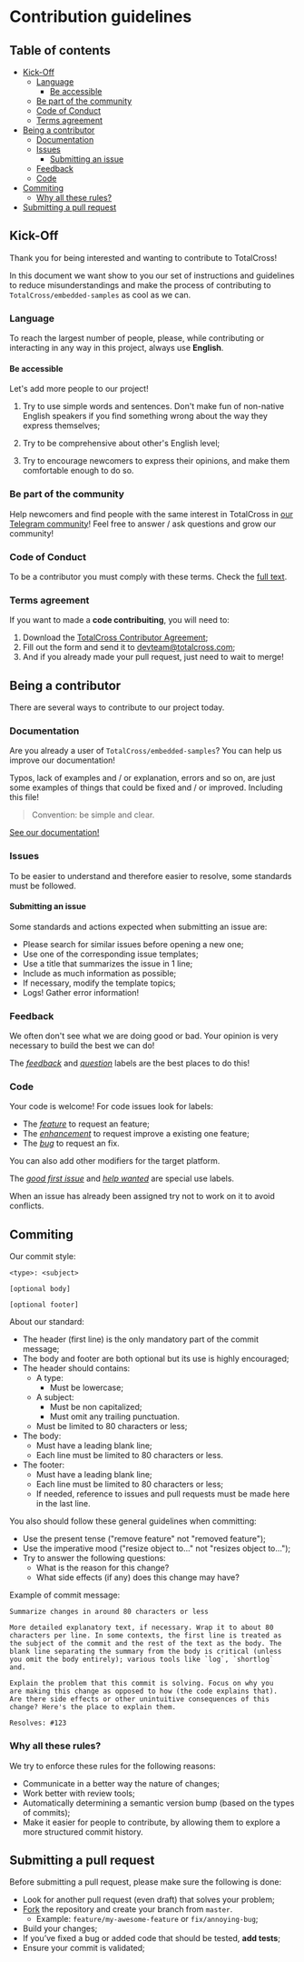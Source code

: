# Contribution guidelines

## Table of contents

- [Kick-Off](#kick-off)
  - [Language](#language)
    - [Be accessible](#be-accessible)
  - [Be part of the community](#be-part-of-the-community)
  - [Code of Conduct](#code-of-conduct)
  - [Terms agreement](#terms-agreement)
- [Being a contributor](#being-a-contributor)
  - [Documentation](#documentation)
  - [Issues](#issues)
    - [Submitting an issue](#submitting-an-issue)
  - [Feedback](#feedback)
  - [Code](#code)
- [Commiting](#commiting)
  - [Why all these rules?](#why-all-these-rules)
- [Submitting a pull request](#submitting-a-pull-request)

## Kick-Off

Thank you for being interested and wanting to contribute to TotalCross!

In this document we want show to you our set of instructions and guidelines to reduce misunderstandings and make the process of contributing to `TotalCross/embedded-samples` as cool as we can.

### Language

To reach the largest number of people, please, while contributing or interacting in any way in this project, always use **English**.

#### Be accessible

Let's add more people to our project!

1. Try to use simple words and sentences. Don't make fun of non-native English speakers if you find something wrong about the way they express themselves;

2. Try to be comprehensive about other's English level;

3. Try to encourage newcomers to express their opinions, and make them comfortable enough to do so.

### Be part of the community

Help newcomers and find people with the same interest in TotalCross in [our Telegram community](https://t.me/totalcrosscommunity)! Feel free to answer / ask questions and grow our community!

### Code of Conduct

To be a contributor you must comply with these terms. Check the [full text](CODE_OF_CONDUCT.md).

### Terms agreement

If you want to made a **code contribuiting**, you will need to:
1. Download the [TotalCross Contributor Agreement](https://drive.google.com/file/d/1ui1QXQq785ejaaXVs0R7F4R-1FYbKLtE/view?usp=sharing);
2. Fill out the form and send it to [devteam@totalcross.com](mailto:devteam@totalcross.com);
3. And if you already made your pull request, just need to wait to merge!

## Being a contributor

There are several ways to contribute to our project today.

### Documentation

Are you already a user of `TotalCross/embedded-samples`? You can help us improve our documentation!

Typos, lack of examples and / or explanation, errors and so on, are just some examples of things that could be fixed and / or improved. Including this file!

> Convention: be simple and clear.

[See our documentation!](https://learn.totalcross.com/)

### Issues

To be easier to understand and therefore easier to resolve, some standards must be followed.

#### Submitting an issue

Some standards and actions expected when submitting an issue are:
- Please search for similar issues before opening a new one;
- Use one of the corresponding issue templates;
- Use a title that summarizes the issue in 1 line;
- Include as much information as possible;
- If necessary, modify the template topics;
- Logs! Gather error information!

### Feedback

We often don't see what we are doing good or bad. Your opinion is very necessary to build the best we can do!

The [_feedback_](https://github.com/TotalCross/totalcross/labels/feedback) and [_question_](https://github.com/TotalCross/totalcross/labels/question) labels are the best places to do this!

### Code

Your code is welcome! For code issues look for labels:

- The [_feature_](https://github.com/TotalCross/totalcross/labels/feature) to request an feature;
- The [_enhancement_](https://github.com/TotalCross/totalcross/labels/enhancement) to request improve a existing one feature;
- The [_bug_](https://github.com/TotalCross/totalcross/labels/bug) to request an fix.

You can also add other modifiers for the target platform.

The [_good first issue_](https://github.com/TotalCross/totalcross/labels/good%20first%20issue) and [_help wanted_](https://github.com/TotalCross/totalcross/labels/help%20wanted) are special use labels.

When an issue has already been assigned try not to work on it to avoid conflicts.

## Commiting

Our commit style:

```
<type>: <subject>

[optional body]

[optional footer]
```

About our standard:
- The header (first line) is the only mandatory part of the commit message;
- The body and footer are both optional but its use is highly encouraged;
- The header should contains:
  - A type:
    - Must be lowercase;
  - A subject:
    - Must be non capitalized;
    - Must omit any trailing punctuation.
  - Must be limited to 80 characters or less;
- The body:
  - Must have a leading blank line;
  - Each line must be limited to 80 characters or less.
- The footer:
  - Must have a leading blank line;
  - Each line must be limited to 80 characters or less;
  - If needed, reference to issues and pull requests must be made here in the last line.

You also should follow these general guidelines when committing:

- Use the present tense ("remove feature" not "removed feature");
- Use the imperative mood ("resize object to..." not "resizes object to...");
- Try to answer the following questions:
  - What is the reason for this change?
  - What side effects (if any) does this change may have?

Example of commit message:
```
Summarize changes in around 80 characters or less

More detailed explanatory text, if necessary. Wrap it to about 80
characters per line. In some contexts, the first line is treated as
the subject of the commit and the rest of the text as the body. The
blank line separating the summary from the body is critical (unless
you omit the body entirely); various tools like `log`, `shortlog`
and.

Explain the problem that this commit is solving. Focus on why you
are making this change as opposed to how (the code explains that).
Are there side effects or other unintuitive consequences of this
change? Here's the place to explain them.

Resolves: #123
```

### Why all these rules?

We try to enforce these rules for the following reasons:

- Communicate in a better way the nature of changes;
- Work better with review tools;
- Automatically determining a semantic version bump (based on the types of commits);
- Make it easier for people to contribute, by allowing them to explore a more structured commit history.

## Submitting a pull request

Before submitting a pull request, please make sure the following is done:

- Look for another pull request (even draft) that solves your problem;
- [Fork](https://help.github.com/en/articles/fork-a-repo) the repository and create your branch from `master`.
  - Example: `feature/my-awesome-feature` or `fix/annoying-bug`;
- Build your changes;
- If you’ve fixed a bug or added code that should be tested, **add tests**;
- Ensure your commit is validated;